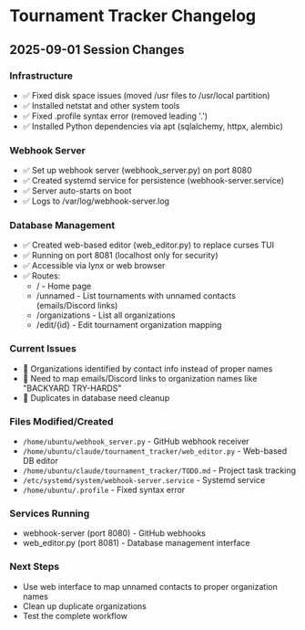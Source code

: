 # Tournament Tracker Changelog

## 2025-09-01 Session Changes

### Infrastructure
- ✅ Fixed disk space issues (moved /usr files to /usr/local partition)
- ✅ Installed netstat and other system tools
- ✅ Fixed .profile syntax error (removed leading '.')
- ✅ Installed Python dependencies via apt (sqlalchemy, httpx, alembic)

### Webhook Server
- ✅ Set up webhook server (webhook_server.py) on port 8080
- ✅ Created systemd service for persistence (webhook-server.service)
- ✅ Server auto-starts on boot
- ✅ Logs to /var/log/webhook-server.log

### Database Management
- ✅ Created web-based editor (web_editor.py) to replace curses TUI
- ✅ Running on port 8081 (localhost only for security)
- ✅ Accessible via lynx or web browser
- ✅ Routes:
  - / - Home page
  - /unnamed - List tournaments with unnamed contacts (emails/Discord links)
  - /organizations - List all organizations
  - /edit/{id} - Edit tournament organization mapping

### Current Issues
- 🔧 Organizations identified by contact info instead of proper names
- 🔧 Need to map emails/Discord links to organization names like "BACKYARD TRY-HARDS"
- 🔧 Duplicates in database need cleanup

### Files Modified/Created
- `/home/ubuntu/webhook_server.py` - GitHub webhook receiver
- `/home/ubuntu/claude/tournament_tracker/web_editor.py` - Web-based DB editor
- `/home/ubuntu/claude/tournament_tracker/TODO.md` - Project task tracking
- `/etc/systemd/system/webhook-server.service` - Systemd service
- `/home/ubuntu/.profile` - Fixed syntax error

### Services Running
- webhook-server (port 8080) - GitHub webhooks
- web_editor.py (port 8081) - Database management interface

### Next Steps
- Use web interface to map unnamed contacts to proper organization names
- Clean up duplicate organizations
- Test the complete workflow